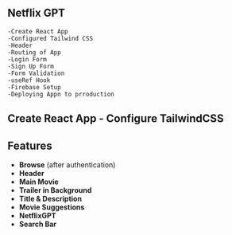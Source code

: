 ## Netflix GPT

    -Create React App
    -Configured Tailwind CSS
    -Header
    -Routing of App
    -Login Form
    -Sign Up Form
    -Form Validation 
    -useRef Hook
    -Firebase Setup
    -Deploying Appn to prroduction
## Create React App - Configure TailwindCSS

## Features

- **Browse** (after authentication)
- **Header**
- **Main Movie**
- **Trailer in Background**
- **Title & Description**
- **Movie Suggestions**
- **NetflixGPT**
- **Search Bar**

